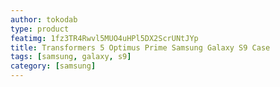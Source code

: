 ```yaml
---
author: tokodab
type: product
featimg: 1fz3TR4Rwvl5MUO4uHPl5DX2ScrUNtJYp
title: Transformers 5 Optimus Prime Samsung Galaxy S9 Case
tags: [samsung, galaxy, s9]
category: [samsung]
---
```

